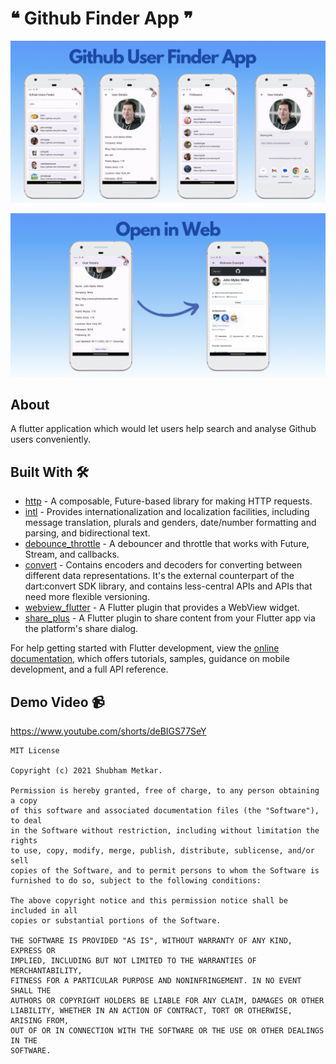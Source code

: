 # ❝ Github Finder App ❞

![Preview image](app_preview.png)

![Preview image](open_in_web_preview.png)

## About
A flutter application which would let users help search and analyse Github users conveniently.

## Built With 🛠
- [http](https://pub.dev/packages/http) - A composable, Future-based library for making HTTP requests.
- [intl](https://pub.dev/packages/intl) - Provides internationalization and localization facilities, including message translation, plurals and genders, date/number formatting and parsing, and bidirectional text.
- [debounce_throttle](https://pub.dev/packages/debounce_throttle) - A debouncer and throttle that works with Future, Stream, and callbacks.
- [convert](https://pub.dev/packages/convert) - Contains encoders and decoders for converting between different data representations. It's the external counterpart of the dart:convert SDK library, and contains less-central APIs and APIs that need more flexible versioning.
- [webview_flutter](https://pub.dev/packages/webview_flutter) - A Flutter plugin that provides a WebView widget.
- [share_plus](https://pub.dev/packages/share_plus) - A Flutter plugin to share content from your Flutter app via the platform's share dialog.

For help getting started with Flutter development, view the
[online documentation](https://docs.flutter.dev/), which offers tutorials,
samples, guidance on mobile development, and a full API reference.

## Demo Video 📹
https://www.youtube.com/shorts/deBIGS77SeY

```
MIT License

Copyright (c) 2021 Shubham Metkar.

Permission is hereby granted, free of charge, to any person obtaining a copy
of this software and associated documentation files (the "Software"), to deal
in the Software without restriction, including without limitation the rights
to use, copy, modify, merge, publish, distribute, sublicense, and/or sell
copies of the Software, and to permit persons to whom the Software is
furnished to do so, subject to the following conditions:

The above copyright notice and this permission notice shall be included in all
copies or substantial portions of the Software.

THE SOFTWARE IS PROVIDED "AS IS", WITHOUT WARRANTY OF ANY KIND, EXPRESS OR
IMPLIED, INCLUDING BUT NOT LIMITED TO THE WARRANTIES OF MERCHANTABILITY,
FITNESS FOR A PARTICULAR PURPOSE AND NONINFRINGEMENT. IN NO EVENT SHALL THE
AUTHORS OR COPYRIGHT HOLDERS BE LIABLE FOR ANY CLAIM, DAMAGES OR OTHER
LIABILITY, WHETHER IN AN ACTION OF CONTRACT, TORT OR OTHERWISE, ARISING FROM,
OUT OF OR IN CONNECTION WITH THE SOFTWARE OR THE USE OR OTHER DEALINGS IN THE
SOFTWARE.
```